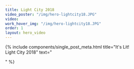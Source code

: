 ```yaml
---
title: Light City 2018
video_poster: "/img/hero-lightcity18.JPG"
video: 
work_hover_img: "/img/hero-lightcity18.JPG"
order: 1
layout: hero_video
---
```


<div class="single_post_wrapper">
	{% include components/single_post_meta.html
		title="It's Lit!<br>Light City 2018"
		text="<p></p>"
	%}
</div>